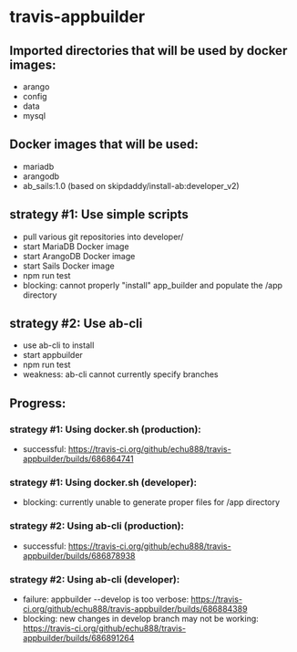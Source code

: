 # travis-appbuilder

## Imported directories that will be used by docker images:
- arango
- config
- data
- mysql

## Docker images that will be used:
- mariadb
- arangodb
- ab_sails:1.0 (based on skipdaddy/install-ab:developer_v2)

## strategy #1: Use simple scripts
- pull various git repositories into developer/
- start MariaDB Docker image
- start ArangoDB Docker image
- start Sails Docker image
- npm run test
- blocking: cannot properly "install" app_builder and populate the /app directory 

## strategy #2: Use ab-cli
- use ab-cli to install
- start appbuilder
- npm run test
- weakness: ab-cli cannot currently specify branches

## Progress:

### strategy #1: Using docker.sh (production):
- successful: https://travis-ci.org/github/echu888/travis-appbuilder/builds/686864741

### strategy #1: Using docker.sh (developer):
- blocking: currently unable to generate proper files for /app directory

### strategy #2: Using ab-cli (production):
- successful: https://travis-ci.org/github/echu888/travis-appbuilder/builds/686878938

### strategy #2: Using ab-cli (developer):
- failure: appbuilder --develop is too verbose: https://travis-ci.org/github/echu888/travis-appbuilder/builds/686884389
- blocking: new changes in develop branch may not be working: https://travis-ci.org/github/echu888/travis-appbuilder/builds/686891264
